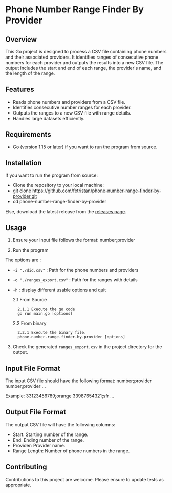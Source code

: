 # Phone Number Range Finder By Provider

## Overview
This Go project is designed to process a CSV file containing phone numbers and their associated providers. It identifies ranges of consecutive phone numbers for each provider and outputs the results into a new CSV file. The output includes the start and end of each range, the provider's name, and the length of the range.

## Features
- Reads phone numbers and providers from a CSV file.
- Identifies consecutive number ranges for each provider.
- Outputs the ranges to a new CSV file with range details.
- Handles large datasets efficiently.

## Requirements
- Go (version 1.15 or later) if you want to run the program from source.

## Installation
If you want to run the program from source:
- Clone the repository to your local machine:
- git clone https://github.com/fetristan/phone-number-range-finder-by-provider.git
- cd phone-number-range-finder-by-provider

Else, download the latest release from the [releases page](https://github.com/fetristan/phone-number-range-finder-by-provider/releases).

## Usage
1. Ensure your input file follows the format: number;provider

2. Run the program

The options are :
- `-i "./did.csv"` : Path for the phone numbers and providers
- `-o "./ranges_export.csv"` : Path for the ranges with details
- `-h` : display different usable options and quit

    2.1 From Source

        2.1.1 Execute the go code
        go run main.go [options]

    2.2 From binary

        2.2.1 Execute the binary file.
        phone-number-range-finder-by-provider [options]

3. Check the generated `ranges_export.csv` in the project directory for the output.

## Input File Format
The input CSV file should have the following format:
number;provider
number;provider
...

Example:
33123456789;orange
33987654321;sfr
...

## Output File Format
The output CSV file will have the following columns:
- Start: Starting number of the range.
- End: Ending number of the range.
- Provider: Provider name.
- Range Length: Number of phone numbers in the range.

## Contributing
Contributions to this project are welcome. Please ensure to update tests as appropriate.

